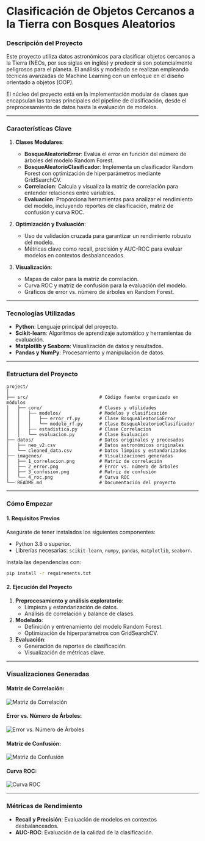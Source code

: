 # **Clasificación de Objetos Cercanos a la Tierra con Bosques Aleatorios**

### **Descripción del Proyecto**
Este proyecto utiliza datos astronómicos para clasificar objetos cercanos a la Tierra (NEOs, por sus siglas en inglés) y predecir si son potencialmente peligrosos para el planeta. El análisis y modelado se realizan empleando técnicas avanzadas de Machine Learning con un enfoque en el diseño orientado a objetos (OOP).

El núcleo del proyecto está en la implementación modular de clases que encapsulan las tareas principales del pipeline de clasificación, desde el preprocesamiento de datos hasta la evaluación de modelos.

---

### **Características Clave**
1. **Clases Modulares**:
   - **BosqueAleatorioError**: Evalúa el error en función del número de árboles del modelo Random Forest.
   - **BosqueAleatorioClasificador**: Implementa un clasificador Random Forest con optimización de hiperparámetros mediante GridSearchCV.
   - **Correlacion**: Calcula y visualiza la matriz de correlación para entender relaciones entre variables.
   - **Evaluacion**: Proporciona herramientas para analizar el rendimiento del modelo, incluyendo reportes de clasificación, matriz de confusión y curva ROC.

2. **Optimización y Evaluación**:
   - Uso de validación cruzada para garantizar un rendimiento robusto del modelo.
   - Métricas clave como recall, precisión y AUC-ROC para evaluar modelos en contextos desbalanceados.

3. **Visualización**:
   - Mapas de calor para la matriz de correlación.
   - Curva ROC y matriz de confusión para la evaluación del modelo.
   - Gráficos de error vs. número de árboles en Random Forest.

---

### **Tecnologías Utilizadas**
- **Python**: Lenguaje principal del proyecto.
- **Scikit-learn**: Algoritmos de aprendizaje automático y herramientas de evaluación.
- **Matplotlib y Seaborn**: Visualización de datos y resultados.
- **Pandas y NumPy**: Procesamiento y manipulación de datos.

---

### **Estructura del Proyecto**
```plaintext
project/
│
├── src/                          # Código fuente organizado en módulos
│   ├── core/                     # Clases y utilidades
│   │   ├── modelos/              # Modelos y clasificación
│   │   │   ├── error_rf.py       # Clase BosqueAleatorioError
│   │   │   └── modelo_rf.py      # Clase BosqueAleatorioClasificador
│   │   ├── estadistica.py        # Clase Correlacion
│   │   └── evaluacion.py         # Clase Evaluacion
├── datos/                        # Datos originales y procesados
│   ├── neo_v2.csv                # Datos astronómicos originales
│   └── cleaned_data.csv          # Datos limpios y estandarizados
├── imagenes/                     # Visualizaciones generadas
│   ├── 1_correlacion.png         # Matriz de correlación
│   ├── 2_error.png               # Error vs. número de árboles
│   ├── 3_confusion.png           # Matriz de confusión
│   └── 4_roc.png                 # Curva ROC
└── README.md                     # Documentación del proyecto
```

---

### **Cómo Empezar**
#### **1. Requisitos Previos**
Asegúrate de tener instalados los siguientes componentes:
- Python 3.8 o superior.
- Librerías necesarias: `scikit-learn`, `numpy`, `pandas`, `matplotlib`, `seaborn`.

Instala las dependencias con:
```bash
pip install -r requirements.txt
```

#### **2. Ejecución del Proyecto**
1. **Preprocesamiento y análisis exploratorio**:
   - Limpieza y estandarización de datos.
   - Análisis de correlación y balance de clases.
2. **Modelado**:
   - Definición y entrenamiento del modelo Random Forest.
   - Optimización de hiperparámetros con GridSearchCV.
3. **Evaluación**:
   - Generación de reportes de clasificación.
   - Visualización de métricas clave.

---

### **Visualizaciones Generadas**
#### **Matriz de Correlación**:
![Matriz de Correlación](imagenes/1_correlacion.png)

#### **Error vs. Número de Árboles**:
![Error vs. Número de Árboles](imagenes/2_error.png)

#### **Matriz de Confusión**:
![Matriz de Confusión](imagenes/3_confusion.png)

#### **Curva ROC**:
![Curva ROC](imagenes/4_roc.png)

---

### **Métricas de Rendimiento**
- **Recall y Precisión**: Evaluación de modelos en contextos desbalanceados.
- **AUC-ROC**: Evaluación de la calidad de la clasificación.
